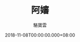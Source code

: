---
issue: 300
title: 阿嬸
author: 駱寶雲
date: 2018-11-08T00:00:00.000+08:00
topic: 人物
difficulty: 2
wikidata: Q98095729
wikidata_link: https://www.wikidata.org/wiki/Q98095729
author_wikidata_link: https://www.wikidata.org/wiki/Q98096365
author_wikidata: Q98096365
---